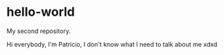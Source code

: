 # hello-world

My second repository.

Hi everybody, I'm Patricio, I don't know what I need to talk about me xdxd
